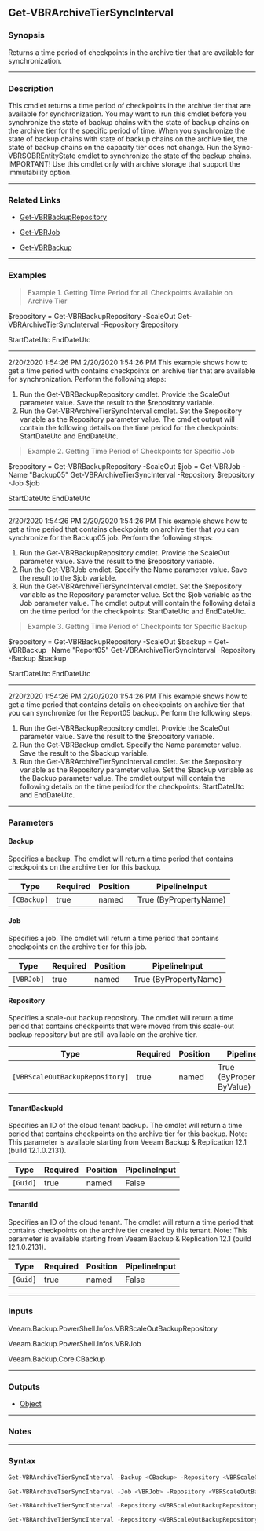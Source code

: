 Get-VBRArchiveTierSyncInterval
------------------------------

### Synopsis
Returns a time period of checkpoints in the archive tier that are available for synchronization.

---

### Description

This cmdlet returns a time period of checkpoints in the archive tier that are available for synchronization.
You may want to run this cmdlet before you synchronize the state of backup chains with the state of backup chains on the archive tier for the specific period of time.
When you synchronize the state of backup chains with state of backup chains on the archive tier, the state of backup chains on the capacity tier does not change.
Run the Sync-VBRSOBREntityState cmdlet to synchronize the state of the backup chains.
IMPORTANT! Use this cmdlet only with archive storage that support the immutability option.

---

### Related Links
* [Get-VBRBackupRepository](Get-VBRBackupRepository)

* [Get-VBRJob](Get-VBRJob)

* [Get-VBRBackup](Get-VBRBackup)

---

### Examples
> Example 1. Getting Time Period for all Checkpoints Available on Archive Tier

$repository = Get-VBRBackupRepository -ScaleOut
Get-VBRArchiveTierSyncInterval -Repository $repository

StartDateUtc                                                EndDateUtc
------------                                                ----------
2/20/2020 1:54:26 PM                                        2/20/2020 1:54:26 PM
This example shows how to get a time period with contains checkpoints on archive tier that are available for synchronization.
Perform the following steps:
1. Run the Get-VBRBackupRepository cmdlet. Provide the ScaleOut parameter value. Save the result to the $repository variable.
2. Run the Get-VBRArchiveTierSyncInterval cmdlet. Set the $repository variable as the Repository parameter value.
The cmdlet output will contain the following details on the time period for the checkpoints: StartDateUtc and EndDateUtc.
> Example 2. Getting Time Period of Checkpoints for Specific Job

$repository = Get-VBRBackupRepository -ScaleOut
$job = Get-VBRJob -Name "Backup05"
Get-VBRArchiveTierSyncInterval -Repository $repository -Job $job

StartDateUtc                                                EndDateUtc
------------                                                ----------
2/20/2020 1:54:26 PM                                        2/20/2020 1:54:26 PM
This example shows how to get a time period that contains checkpoints on archive tier that you can synchronize for the Backup05 job.
Perform the following steps:
1. Run the Get-VBRBackupRepository cmdlet. Provide the ScaleOut parameter value. Save the result to the $repository variable.
2. Run the Get-VBRJob cmdlet. Specify the Name parameter value. Save the result to the $job variable.
3. Run the Get-VBRArchiveTierSyncInterval cmdlet. Set the $repository variable as the Repository parameter value. Set the $job variable as the Job parameter value.
The cmdlet output will contain the following details on the time period for the checkpoints: StartDateUtc and EndDateUtc.
> Example 3. Getting Time Period of Checkpoints for Specific Backup

$repository = Get-VBRBackupRepository -ScaleOut
$backup = Get-VBRBackup -Name "Report05"
Get-VBRArchiveTierSyncInterval -Repository <VBRScaleOutBackupRepository> -Backup $backup

StartDateUtc                                                EndDateUtc
------------                                                ----------
2/20/2020 1:54:26 PM                                        2/20/2020 1:54:26 PM
This example shows how to get a time period that contains details on checkpoints on archive tier that you can synchronize for the Report05 backup.
Perform the following steps:
1. Run the Get-VBRBackupRepository cmdlet. Provide the ScaleOut parameter value. Save the result to the $repository variable.
2. Run the Get-VBRBackup cmdlet. Specify the Name parameter value. Save the result to the $backup variable.
3. Run the Get-VBRArchiveTierSyncInterval cmdlet. Set the $repository variable as the Repository parameter value. Set the $backup variable as the Backup parameter value.
The cmdlet output will contain the following details on the time period for the checkpoints: StartDateUtc and EndDateUtc.

---

### Parameters
#### **Backup**
Specifies a backup. The cmdlet will return a time period that contains checkpoints on the archive tier for this backup.

|Type       |Required|Position|PipelineInput        |
|-----------|--------|--------|---------------------|
|`[CBackup]`|true    |named   |True (ByPropertyName)|

#### **Job**
Specifies a job. The cmdlet will return a time period that contains checkpoints on the archive tier for this job.

|Type      |Required|Position|PipelineInput        |
|----------|--------|--------|---------------------|
|`[VBRJob]`|true    |named   |True (ByPropertyName)|

#### **Repository**
Specifies a scale-out backup repository. The cmdlet will return a time period that contains checkpoints that were moved from this scale-out backup repository but are still available on the archive tier.

|Type                           |Required|Position|PipelineInput                 |Aliases|
|-------------------------------|--------|--------|------------------------------|-------|
|`[VBRScaleOutBackupRepository]`|true    |named   |True (ByPropertyName, ByValue)|SOBR   |

#### **TenantBackupId**
Specifies an ID of the cloud tenant backup. The cmdlet will return a time period that contains checkpoints on the archive tier for this backup.
Note: This parameter is available starting from Veeam Backup & Replication 12.1 (build 12.1.0.2131).

|Type    |Required|Position|PipelineInput|
|--------|--------|--------|-------------|
|`[Guid]`|true    |named   |False        |

#### **TenantId**
Specifies an ID of the cloud tenant. The cmdlet will return a time period that contains checkpoints on the archive tier created by this tenant.
Note: This parameter is available starting from Veeam Backup & Replication 12.1 (build 12.1.0.2131).

|Type    |Required|Position|PipelineInput|
|--------|--------|--------|-------------|
|`[Guid]`|true    |named   |False        |

---

### Inputs
Veeam.Backup.PowerShell.Infos.VBRScaleOutBackupRepository

Veeam.Backup.PowerShell.Infos.VBRJob

Veeam.Backup.Core.CBackup

---

### Outputs
* [Object](https://learn.microsoft.com/en-us/dotnet/api/System.Object)

---

### Notes

---

### Syntax
```PowerShell
Get-VBRArchiveTierSyncInterval -Backup <CBackup> -Repository <VBRScaleOutBackupRepository> [<CommonParameters>]
```
```PowerShell
Get-VBRArchiveTierSyncInterval -Job <VBRJob> -Repository <VBRScaleOutBackupRepository> [<CommonParameters>]
```
```PowerShell
Get-VBRArchiveTierSyncInterval -Repository <VBRScaleOutBackupRepository> -TenantBackupId <Guid> [<CommonParameters>]
```
```PowerShell
Get-VBRArchiveTierSyncInterval -Repository <VBRScaleOutBackupRepository> -TenantId <Guid> [<CommonParameters>]
```
